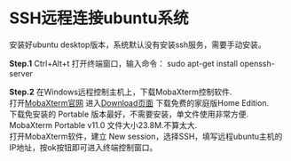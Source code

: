 # SSH远程连接ubuntu系统

安装好ubuntu desktop版本，系统默认没有安装ssh服务，需要手动安装。

**Step.1**
Ctrl+Alt+t 打开终端窗口，输入命令： sudo apt-get install openssh-server

**Step.2**
在Windows远程控制主机上，下载MobaXterm控制软件.  
打开[MobaXterm官网](https://mobaxterm.mobatek.net/)
进入[Download页面](https://mobaxterm.mobatek.net/download.html) 下载免费的家庭版Home Edition.  
下载免安装的 Portable 版本最好，不需要安装，单文件使用非常方便.
MobaXterm Portable v11.0 文件大小23.8M.不算太大.  
打开MobaXterm软件，建立 New session，选择SSH，填写远程ubuntu主机的IP地址，按ok按钮即可进入终端控制窗口。
